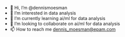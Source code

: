 - 👋 Hi, I’m @dennismoesman
- 👀 I’m interested in data analysis
- 🌱 I’m currently learning ai/ml for data analysis
- 💞️ I’m looking to collaborate on ai/ml for data analysis
- 📫 How to reach me dennis_moesman@epam.com

<!---
dennismoesman/dennismoesman is a ✨ special ✨ repository because its `README.md` (this file) appears on your GitHub profile.
You can click the Preview link to take a look at your changes.
--->

